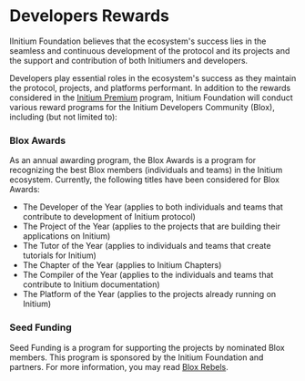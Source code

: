 # Developers Rewards

IInitium Foundation believes that the ecosystem's success lies in the seamless and continuous development of the protocol and its projects and the support and contribution of both Initiumers and developers.

Developers play essential roles in the ecosystem's success as they maintain the protocol, projects, and platforms performant. In addition to the rewards considered in the [Initium Premium](../about-initium/initium-premium.md) program, Initium Foundation will conduct various reward programs for the Initium Developers Community (Blox), including (but not limited to):

### Blox Awards

As an annual awarding program, the Blox Awards is a program for recognizing the best Blox members (individuals and teams) in the Initium ecosystem. Currently, the following titles have been considered for Blox Awards:

* The Developer of the Year (applies to both individuals and teams that contribute to development of Initium protocol)
* The Project of the Year (applies to the projects that are building their applications on Initium)
* The Tutor of the Year (applies to individuals and teams that create tutorials for Initium)
* The Chapter of the Year (applies to Initium Chapters)
* The Compiler of the Year (applies to the individuals and teams that contribute to Initium documentation)&#x20;
* The Platform of the Year (applies to the projects already running on Initium)

### Seed Funding&#x20;

Seed Funding is a program for supporting the projects by nominated Blox members. This program is sponsored by the Initium Foundation and partners. For more information, you may read [Blox Rebels](developers-events.md#blox-rebels).&#x20;



